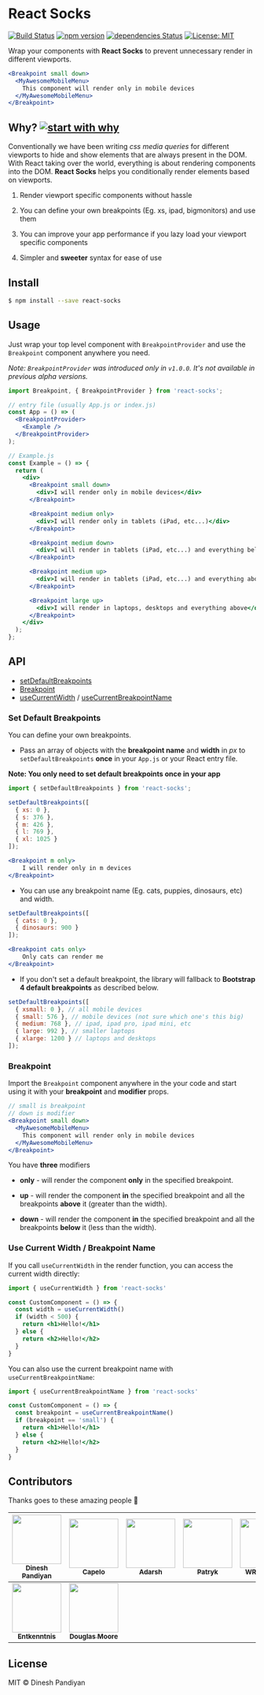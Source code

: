# React Socks

[![Build Status](https://travis-ci.org/flexdinesh/react-socks.svg?branch=master)](https://travis-ci.org/flexdinesh/react-socks)
[![npm version](https://badge.fury.io/js/react-socks.svg)](https://www.npmjs.com/package/react-socks)
[![dependencies Status](https://david-dm.org/flexdinesh/react-socks/status.svg)](https://david-dm.org/flexdinesh/react-socks)
[![License: MIT](https://img.shields.io/badge/License-MIT-blue.svg)](https://opensource.org/licenses/MIT)

Wrap your components with **React Socks** to prevent unnecessary render in different viewports.

```jsx
<Breakpoint small down>
  <MyAwesomeMobileMenu>
    This component will render only in mobile devices
  </MyAwesomeMobileMenu>
</Breakpoint>
```

## Why? [![start with why](https://img.shields.io/badge/start%20with-why%3F-brightgreen.svg?style=flat)](http://www.ted.com/talks/simon_sinek_how_great_leaders_inspire_action)

Conventionally we have been writing _css media queries_ for different viewports to hide and show elements that are always present in the DOM. With React taking over the world, everything is about rendering components into the DOM. **React Socks** helps you conditionally render elements based on viewports.

1. Render viewport specific components without hassle

2. You can define your own breakpoints (Eg. xs, ipad, bigmonitors) and use them

3. You can improve your app performance if you lazy load your viewport specific components

4. Simpler and **sweeter** syntax for ease of use

## Install

```sh
$ npm install --save react-socks
```

## Usage

Just wrap your top level component with `BreakpointProvider` and use the `Breakpoint` component anywhere you need.

_Note: `BreakpointProvider` was introduced only in `v1.0.0`. It's not available in previous alpha versions._

```jsx
import Breakpoint, { BreakpointProvider } from 'react-socks';

// entry file (usually App.js or index.js)
const App = () => (
  <BreakpointProvider>
    <Example />
  </BreakpointProvider>
);
```

```jsx
// Example.js
const Example = () => {
  return (
    <div>
      <Breakpoint small down>
        <div>I will render only in mobile devices</div>
      </Breakpoint>

      <Breakpoint medium only>
        <div>I will render only in tablets (iPad, etc...)</div>
      </Breakpoint>

      <Breakpoint medium down>
        <div>I will render in tablets (iPad, etc...) and everything below (mobile devices)</div>
      </Breakpoint>

      <Breakpoint medium up>
        <div>I will render in tablets (iPad, etc...) and everything above (laptops, desktops)</div>
      </Breakpoint>

      <Breakpoint large up>
        <div>I will render in laptops, desktops and everything above</div>
      </Breakpoint>
    </div>
  );
};
```

## API

- [setDefaultBreakpoints](#set-default-breakpoints)
- [Breakpoint](#breakpoint)
- [useCurrentWidth](#use-current-width--breakpoint-name) / [useCurrentBreakpointName](#use-current-width--breakpoint-name)

### Set Default Breakpoints

You can define your own breakpoints.

- Pass an array of objects with the **breakpoint name** and **width** in _px_ to `setDefaultBreakpoints` **once** in your `App.js` or your React entry file.

**Note: You only need to set default breakpoints once in your app**

```jsx
import { setDefaultBreakpoints } from 'react-socks';

setDefaultBreakpoints([
  { xs: 0 },
  { s: 376 },
  { m: 426 },
  { l: 769 },
  { xl: 1025 }
]);

<Breakpoint m only>
    I will render only in m devices
</Breakpoint>

```

- You can use any breakpoint name (Eg. cats, puppies, dinosaurs, etc) and width.

```jsx
setDefaultBreakpoints([
  { cats: 0 },
  { dinosaurs: 900 }
]);

<Breakpoint cats only>
    Only cats can render me
</Breakpoint>
```

- If you don't set a default breakpoint, the library will fallback to **Bootstrap 4 default breakpoints** as described below.

```jsx
setDefaultBreakpoints([
  { xsmall: 0 }, // all mobile devices
  { small: 576 }, // mobile devices (not sure which one's this big)
  { medium: 768 }, // ipad, ipad pro, ipad mini, etc
  { large: 992 }, // smaller laptops
  { xlarge: 1200 } // laptops and desktops
]);
```

### Breakpoint

Import the `Breakpoint` component anywhere in the your code and start using it with your **breakpoint** and **modifier** props.

```jsx
// small is breakpoint
// down is modifier
<Breakpoint small down>
  <MyAwesomeMobileMenu>
    This component will render only in mobile devices
  </MyAwesomeMobileMenu>
</Breakpoint>
```

You have **three** modifiers

- **only** - will render the component **only** in the specified breakpoint.

- **up** - will render the component **in** the specified breakpoint and all the breakpoints **above** it (greater than the width).

- **down** - will render the component **in** the specified breakpoint and all the breakpoints **below** it (less than the width).

### Use Current Width / Breakpoint Name

If you call `useCurrentWidth` in the render function, you can access the current width directly:

```jsx
import { useCurrentWidth } from 'react-socks'

const CustomComponent = () => {
  const width = useCurrentWidth()
  if (width < 500) {
    return <h1>Hello!</h1>
  } else {
    return <h2>Hello!</h2>
  }
}
```

You can also use the current breakpoint name with `useCurrentBreakpointName`:

```jsx
import { useCurrentBreakpointName } from 'react-socks'

const CustomComponent = () => {
  const breakpoint = useCurrentBreakpointName()
  if (breakpoint == 'small') {
    return <h1>Hello!</h1>
  } else {
    return <h2>Hello!</h2>
  }
}
```

## Contributors

Thanks goes to these amazing people 🎉

| [<img src="https://avatars3.githubusercontent.com/u/5777880?v=4" width="100px;"/><br /><sub><b>Dinesh Pandiyan</b></sub>](https://github.com/flexdinesh)<br /> | [<img src="https://avatars1.githubusercontent.com/u/3236388?v=4" width="100px;"/><br /><sub><b>Capelo</b></sub>](https://github.com/antoniocapelo)<br /> | [<img src="https://avatars0.githubusercontent.com/u/8450195?v=4" width="100px;"/><br /><sub><b>Adarsh</b></sub>](https://github.com/sadarshannaiynar)<br /> | [<img src="https://avatars1.githubusercontent.com/u/22812131?v=4" width="100px;"/><br /><sub><b>Patryk</b></sub>](https://github.com/PatrykRudzinski)<br /> | [<img src="https://avatars1.githubusercontent.com/u/9076205?v=4" width="100px;"/><br /><sub><b>WRNGFRNK</b></sub>](https://github.com/wrngfrnk)<br /> | [<img src="https://avatars3.githubusercontent.com/u/9896958?&v=4" width="100px;"/><br /><sub><b>Farhad Yasir</b></sub>](https://github.com/nutboltu)<br />
| :---: | :---: | :---: | :---: | :---: | :---: |
| [<img src="https://avatars1.githubusercontent.com/u/13507950?v=4" width="100px;"/><br /><sub><b>Entkenntnis</b></sub>](https://github.com/Entkenntnis)<br /> | [<img src="https://avatars1.githubusercontent.com/u/1263310?v=4" width="100px;"/><br /><sub><b>Douglas Moore</b></sub>](https://github.com/dbryantm)<br />

## License

MIT © Dinesh Pandiyan
